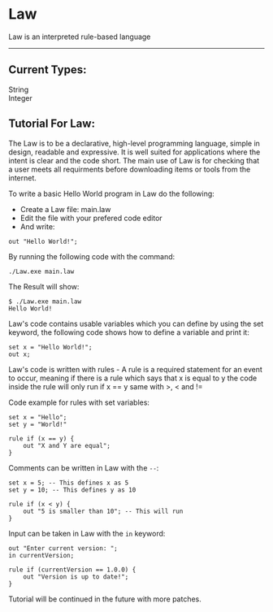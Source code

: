 # Law
Law is an interpreted rule-based language
***
## Current Types:
String \
Integer

## Tutorial For Law:
The Law is to be a declarative, high-level programming language, simple in design, readable and expressive. It is well suited for applications where the intent is clear and the code short. The main use of Law is for checking that a user meets all requirments before downloading items or tools from the internet. 

To write a basic Hello World program in Law do the following:
- Create a Law file: main.law
- Edit the file with your prefered code editor
- And write:
```law
out "Hello World!";
```
By running the following code with the command:
```bash
./Law.exe main.law
```
The Result will show:
```
$ ./Law.exe main.law
Hello World!

```
Law's code contains usable variables which you can define by using the set keyword, the following code shows how to define a variable and print it:
```law
set x = "Hello World!";
out x;
```

Law's code is written with rules - A rule is a required statement for an event to occur, meaning if there is a rule which says that x is equal to y the code inside the rule will only run if x == y same with >, < and !=

Code example for rules with set variables:
```law
set x = "Hello";
set y = "World!"

rule if (x == y) {
    out "X and Y are equal";
}
```

Comments can be written in Law with the `--`:
```law
set x = 5; -- This defines x as 5
set y = 10; -- This defines y as 10

rule if (x < y) {
    out "5 is smaller than 10"; -- This will run
}
```

Input can be taken in Law with the `in` keyword:
```law
out "Enter current version: ";
in currentVersion;

rule if (currentVersion == 1.0.0) {
    out "Version is up to date!";
}
```

Tutorial will be continued in the future with more patches.